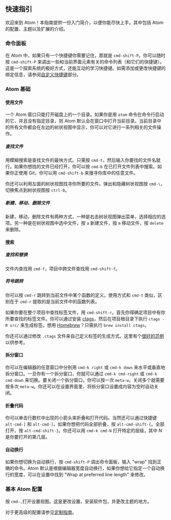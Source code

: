 快速指引
---

欢迎来到 Atom！本指南提供一份入门简介，以便你能尽快上手。其中包括 Atom 的配置、主题以及扩展的介绍。

### 命令面板

在 Atom 中，如果只有一个快捷键你需要记住，那就是 `cmd-shift-P`。你可以随时按 `cmd-shift-P` 来调出一些和当前界面元素有关的命令列表（和它们的快捷键）。这是一个探索系统的极好方式，还能互动的学习快捷键。如需添加或更改快捷键的绑定信息，请参阅[自定义快捷键](https://github.com/turingou/atom-guide/blob/master/guides/customizing-atom.md)部分。

### Atom 基础

#### 使用文件

一个 Atom 窗口只能打开磁盘上的一个目录。如果你是用 `atom` 命令在命令行启动的它，并且没有指定目录，则 Atom 默认会在窗口中打开当前目录。当前目录中的所有文件都会在左边的树状视图中显示，你可以对它进行一系列相关的文件操作。

##### 查找文件

用模糊搜索是查找文件的最快方式。只需按 `cmd-t`，然后输入你要找的文件名就行。如果你想找的文件已经打开，你可以按 `cmd-b` 在已打开文件列表中搜索。如果你正使用 Git，你可以用 `cmd-shift-b` 来搜寻你库中的任意文件。

你还可以利用左面的树状视图找寻你所要的文件。弹出和隐藏树状视图按 `cmd-\`，切换焦点到树状视图按 `ctrl-0`。

##### 新建、移动、删除文件

新建，移动，删除文件有两种方式，一种是右击树状视图弹出菜单，选择相应的选项。另一种是在树状视图中选中文件，按 `a` 新建文件，按 `m` 移动文件，按 `delete` 来删除。

#### 搜索

##### 查找和替换

文件内查找用 `cmd-f`，项目中跨文件查找用 `cmd-shift-f`。

##### 符号跳转

你可以按 `cmd-r` 跳转到当前文件中某个函数的定义。使用方式和 `cmd-t` 类似，区别在于 `cmd-r` 提取的是当前文件中的函数列表。

如果你要在整个项目中查找标签文件，用 `cmd-shift-r`。首先你得确定项目中有你所要查找的标签文件。你可以通过安装 [ctags](http://ctags.sourceforge.net/)，然后在项目根目录下执行 `ctags -R src/` 来生成标签。想用 [Homebrew](http://brew.sh/)？只需执行 `brew install ctags`。

你还可以通过修改 `.ctags` 文件来自己定义标签的生成方式。这里有个[很好的范例](https://github.com/atom/symbols-view/blob/master/lib/.ctags)以供参考。

#### 拆分窗口

你可以在编辑器的任意窗口中分别用 `cmd-k right` 或 `cmd-k down` 来水平或垂直地拆分窗口。一旦你有一个拆分窗口，你就可以通过 `cmd-k cmd-right` 或 `cmd-k cmd-down` 来切换。要关闭一个拆分窗口，你可以按一次 `meta-w`，关闭多个就需要按多次 `meta-w`。你还可以在设置界面里，将拆分窗口设置成内容为空时自动关闭。

#### 折叠代码

你可以单击行数栏中出现的小箭头来折叠和打开代码。当然还可以通过快捷键 `alt-cmd-[` 和 `alt-cmd-]`。如果你想把代码全部折叠，按 `alt-cmd-shift-{`。全部打开，按 `alt-cmd-shift-}`。你还可以用 `cmd-k cmd-N` 打开特定的层级，其中 N 是你要打开的第几层。

#### 自动换行

如果你想切换为自动换行，按 `cmd-shift-P` 调出命令面板，输入 "wrap" 找到正确的命令。Atom 默认是根据编辑器宽度自动换行，如果你想给它指定一个自动换行的宽度，可以在设置中找到 "Wrap at preferred line length" 来修改。

### 基本 Atom 配置

按 `cmd-,`打开设置视图。这是更改设置，安装软件包，并更改主题的地方。 

对于更高级的配置请参见[定制指南](https://github.com/turingou/atom-guide/blob/master/guides/customizing-atom.md)。

